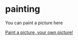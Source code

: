 # painting
You can paint a picture here

[Paint a picture, your own picture!](https://z-x-peng.github.io/painting/)
